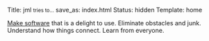 Title: jml <small>tries to…</small>
save_as: index.html
Status: hidden
Template: home

[Make software]({filename}/pages/software-portfolio.md) that is a delight to use. Eliminate obstacles and junk. Understand how things connect. Learn from everyone.

